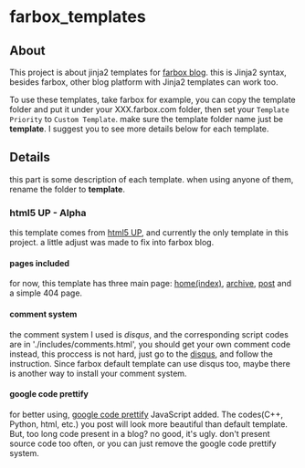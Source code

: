 farbox_templates
================


About
-----
This project is about jinja2 templates for [farbox blog](http://yih.farbox.com). 
this is Jinja2 syntax, besides farbox, other blog platform with Jinja2 templates can work too.

To use these templates, take farbox for example, you can copy the template folder and put it under your XXX.farbox.com folder, then set your `Template Priority` to `Custom Template`. make sure the template folder name just be **template**. I suggest you to see more details below for each template.

Details
-------
this part is some description of each template. when using anyone of them, rename the folder to **template**.

### html5 UP - Alpha
this template comes from [html5 UP](http://html5up.net/), and currently the only template in this project. a little adjust was made to fix into farbox blog.

#### pages included
for now, this template has three main page: [home(index)](http://yih.farbox.com), [archive](http://yih.farbox.com/archive), [post](http://yih.farbox.com/post/2014-11-17) and a simple 404 page.

#### comment system
the comment system I used is *disqus*, and the corresponding script codes are in './includes/comments.html', you should get your own comment code instead, this proccess is not hard, just go to the [disqus](http://disqus.com), and follow the instruction. Since farbox default template can use disqus too, maybe there is another way to install your comment system.

#### google code prettify
for better using, [google code prettify](https://code.google.com/p/google-code-prettify/wiki/GettingStarted) JavaScript added. 
The codes(C++, Python, html, etc.) you post will look more beautiful than default template. But, too long code present in a blog? no good, it's ugly. don't present source code too often, or you can just remove the google code prettify system.